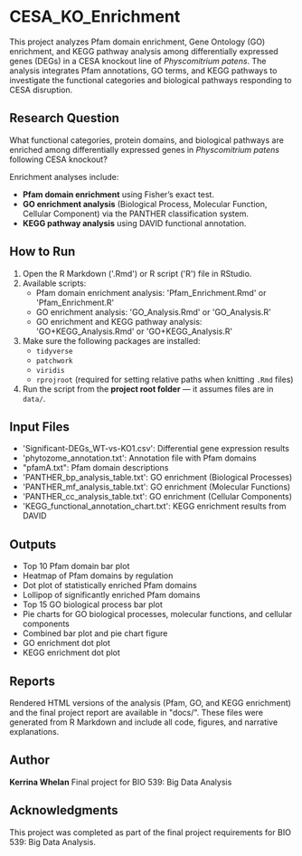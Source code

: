 # CESA_KO_Enrichment

This project analyzes Pfam domain enrichment, Gene Ontology (GO) enrichment, and KEGG pathway analysis among differentially expressed genes (DEGs) in a CESA knockout line of *Physcomitrium patens*. The analysis integrates Pfam annotations, GO terms, and KEGG pathways to investigate the functional categories and biological pathways responding to CESA disruption.

## Research Question

What functional categories, protein domains, and biological pathways are enriched among differentially expressed genes in *Physcomitrium patens* following CESA knockout?

Enrichment analyses include:

- **Pfam domain enrichment** using Fisher’s exact test.
- **GO enrichment analysis** (Biological Process, Molecular Function, Cellular Component) via the PANTHER classification system.
- **KEGG pathway analysis** using DAVID functional annotation.


## How to Run

1. Open the R Markdown ('.Rmd') or R script ('R') file in RStudio.
2. Available scripts:
   - Pfam domain enrichment analysis: 'Pfam_Enrichment.Rmd' or 'Pfam_Enrichment.R'
   - GO enrichment analysis: 'GO_Analysis.Rmd' or 'GO_Analysis.R'
   - GO enrichment and KEGG pathway analysis: 'GO+KEGG_Analysis.Rmd' or 'GO+KEGG_Analysis.R'
3. Make sure the following packages are installed:
   - `tidyverse`
   - `patchwork`
   - `viridis`
   - `rprojroot` (required for setting relative paths when knitting `.Rmd` files)
4. Run the script from the **project root folder** — it assumes files are in `data/`.

## Input Files

- 'Significant-DEGs_WT-vs-KO1.csv': Differential gene expression results
- 'phytozome_annotation.txt': Annotation file with Pfam domains
- "pfamA.txt": Pfam domain descriptions
- 'PANTHER_bp_analysis_table.txt': GO enrichment (Biological Processes)
- 'PANTHER_mf_analysis_table.txt': GO enrichment (Molecular Functions) 
- 'PANTHER_cc_analysis_table.txt': GO enrichment (Cellular Components)
- 'KEGG_functional_annotation_chart.txt': KEGG enrichment results from DAVID
  

## Outputs

- Top 10 Pfam domain bar plot
- Heatmap of Pfam domains by regulation
- Dot plot of statistically enriched Pfam domains
- Lollipop of significantly enriched Pfam domains
- Top 15 GO biological process bar plot
- Pie charts for GO biological processes, molecular functions, and cellular components
- Combined bar plot and pie chart figure
- GO enrichment dot plot
- KEGG enrichment dot plot

## Reports

Rendered HTML versions of the analysis (Pfam, GO, and KEGG enrichment) and the final project report are available in "docs/". These files were generated from R Markdown and include all code, figures, and narrative explanations.


## Author

**Kerrina Whelan**
Final project for BIO 539: Big Data Analysis

## Acknowledgments

This project was completed as part of the final project requirements for BIO 539: Big Data Analysis.



